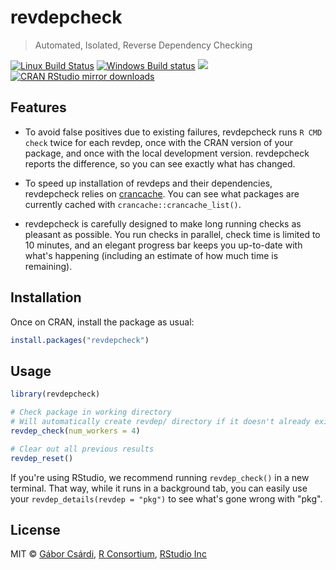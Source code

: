 # revdepcheck

> Automated, Isolated, Reverse Dependency Checking

[![Linux Build Status](https://travis-ci.org/r-lib/revdepcheck.svg?branch=master)](https://travis-ci.org/r-lib/revdepcheck)
[![Windows Build status](https://ci.appveyor.com/api/projects/status/github/r-lib/revdepcheck?svg=true)](https://ci.appveyor.com/project/gaborcsardi/revdepcheck)
[![](http://www.r-pkg.org/badges/version/revdepcheck)](http://www.r-pkg.org/pkg/revdepcheck)
[![CRAN RStudio mirror downloads](http://cranlogs.r-pkg.org/badges/revdepcheck)](http://www.r-pkg.org/pkg/revdepcheck)

## Features

* To avoid false positives due to existing failures, revdepcheck runs 
  `R CMD check` twice for each revdep, once with the CRAN version of your 
  package, and once with the local development version. revdepcheck
  reports the difference, so you can see exactly what has changed.

* To speed up installation of revdeps and their dependencies, revdepcheck 
  relies on [crancache](https://github.com/r-lib/crancache). You can see what 
  packages are currently cached with `crancache::crancache_list()`.
  
* revdepcheck is carefully designed to make long running checks as pleasant
  as possible. You run checks in parallel, check time is limited to 10 minutes,
  and an elegant progress bar keeps you up-to-date with what's happening
  (including an estimate of how much time is remaining).

## Installation

Once on CRAN, install the package as usual:

```r
install.packages("revdepcheck")
```

## Usage

```r
library(revdepcheck)

# Check package in working directory
# Will automatically create revdep/ directory if it doesn't already exist
revdep_check(num_workers = 4)

# Clear out all previous results
revdep_reset()
```

If you're using RStudio, we recommend running `revdep_check()` in a new terminal. That way, while it runs in a background tab, you can easily use your `revdep_details(revdep = "pkg")` to see what's gone wrong with "pkg".

## License

MIT ©
[Gábor Csárdi](https://github.com/gaborcsardi),
[R Consortium](https://github.com/rconsortium),
[RStudio Inc](https://github.com/rstudio)
